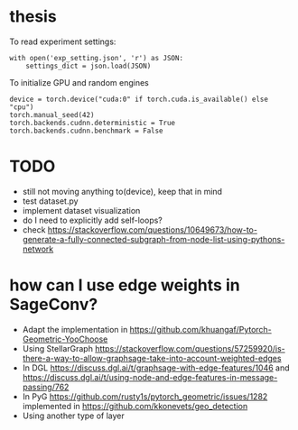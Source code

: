 # thesis

To read experiment settings:
```
with open('exp_setting.json', 'r') as JSON:
    settings_dict = json.load(JSON)
```

To initialize GPU and random engines
```
device = torch.device("cuda:0" if torch.cuda.is_available() else "cpu")
torch.manual_seed(42)
torch.backends.cudnn.deterministic = True
torch.backends.cudnn.benchmark = False
```

# TODO
- still not moving anything to(device), keep that in mind
- test dataset.py
- implement dataset visualization
- do I need to explicitly add self-loops?
- check https://stackoverflow.com/questions/10649673/how-to-generate-a-fully-connected-subgraph-from-node-list-using-pythons-network

# how can I use edge weights in SageConv?
- Adapt the implementation in https://github.com/khuangaf/Pytorch-Geometric-YooChoose
- Using StellarGraph https://stackoverflow.com/questions/57259920/is-there-a-way-to-allow-graphsage-take-into-account-weighted-edges
- In DGL https://discuss.dgl.ai/t/graphsage-with-edge-features/1046 and https://discuss.dgl.ai/t/using-node-and-edge-features-in-message-passing/762
- In PyG https://github.com/rusty1s/pytorch_geometric/issues/1282 implemented in https://github.com/kkonevets/geo_detection
- Using another type of layer